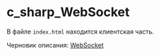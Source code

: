 # c_sharp_WebSocket

В файле `index.html` находится клиентская часть.

Черновик описания: [WebSocket](https://docs.google.com/document/d/10qa9TBATItnAYQzfiKjEWSbDB0NIZPkg2mD9zrnQEyk/edit?usp=sharing)